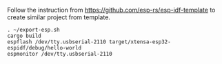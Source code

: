 Follow the instruction from https://github.com/esp-rs/esp-idf-template to create similar project from template.

````
. ~/export-esp.sh
cargo build
espflash /dev/tty.usbserial-2110 target/xtensa-esp32-espidf/debug/hello-world
espmonitor /dev/tty.usbserial-2110
````